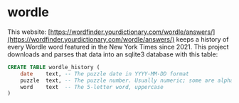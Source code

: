 # wordle

This website: [https://wordfinder.yourdictionary.com/wordle/answers/](https://wordfinder.yourdictionary.com/wordle/answers/) keeps a history of every Wordle word featured in the New York Times since 2021.  This project downloads and parses that data into an sqlite3 database with this table:
```sql
CREATE TABLE wordle_history (
    date    text, -- The puzzle date in YYYY-MM-DD format
    puzzle  text, -- The puzzle number. Usually numeric; some are alphabetic
    word    text  -- The 5-letter word, uppercase
)
```

